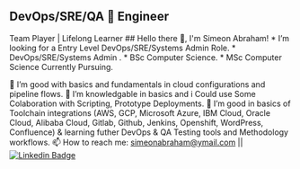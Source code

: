  <h2 align='left'>DevOps/SRE/QA 🚀 Engineer</h2>
 Team Player | Lifelong Learner
 ## Hello there 👋, I'm Simeon Abraham!
 * I’m looking for a Entry Level DevOps/SRE/Systems Admin Role. 
 * DevOps/SRE/Systems Admin .
 * BSc Computer Science.
 * MSc Computer Science Currently Pursuing.
 <!--h2 align='left'>Github Statistics</h2>
 [![GitHub Streak](http://github-readme-streak-stats.herokuapp.com?user=simeonabe&theme=dark&background=000080)](https://git.io/streak-stats)
 <!--<p align='center'><hr/></p>-->
 <!--<img 'width='100%' src='Secreatstuff/nnetwork.gif'/>
 <img 'width='100%' src='Secreatstuff/compute.gif'/>-->
 <!--<img src='https://github-readme-stats.vercel.app/api/top-langs/?username=simeonabe&layout=compact&theme=algolia'/>-->

  🙂 I’m good with basics and fundamentals in cloud configurations and pipeline flows.
  🙂 I’m knowledgable in basics and i Could use Some Colaboration with Scripting, Prototype Deployments.
  🌱 I’m good in basics of Toolchain integrations (AWS, GCP, Microsoft Azure, IBM Cloud, Oracle Cloud, Alibaba Cloud, Gitlab, Github, Jenkins, Openshift, WordPress,     Confluence) & learning futher DevOps & QA Testing tools and Methodology workflows.
  📫 How to reach me: simeonabraham@ymail.com || [![Linkedin Badge](https://img.shields.io/badge/-simeonabraham-blue?style=flat-square&logo=Linkedin&logoColor=white&link=https://https://www.linkedin.com/in/simeon-abraham-501226b2/)](https://www.linkedin.com/in/simeon-abraham-501226b2)


<!--
**simeonabe/simeonabe** is a ✨ _special_ ✨ repository because its `README.md` (this file) appears on your GitHub profile.

Here are some ideas to get you started:

- 🔭 I’m currently working on ...
- 🌱 I’m currently learning ...
- 👯 I’m looking to collaborate on ...
- 🤔 
- 💬 Ask me about ...
- 📫 How to reach me: ...
- 😄 Pronouns: ...
- ⚡ Fun fact: ...
-->
